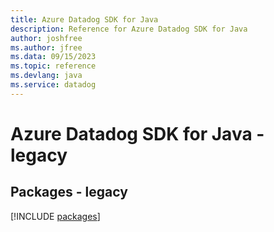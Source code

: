 ```yaml
---
title: Azure Datadog SDK for Java
description: Reference for Azure Datadog SDK for Java
author: joshfree
ms.author: jfree
ms.data: 09/15/2023
ms.topic: reference
ms.devlang: java
ms.service: datadog
---
```

# Azure Datadog SDK for Java - legacy
## Packages - legacy
[!INCLUDE [packages](datadog-index.md)]